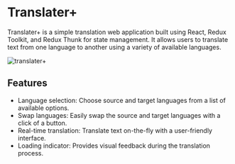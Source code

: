 # Translater+

Translater+ is a simple translation web application built using React, Redux Toolkit, and Redux Thunk for state management. It allows users to translate text from one language to another using a variety of available languages.

![translater+](https://github.com/TG1989/Toolkit-Thunk-Translater-/assets/115742987/a22a2898-38f3-4658-b511-84e6487cc6b6)


## Features

- Language selection: Choose source and target languages from a list of available options.
- Swap languages: Easily swap the source and target languages with a click of a button.
- Real-time translation: Translate text on-the-fly with a user-friendly interface.
- Loading indicator: Provides visual feedback during the translation process.









